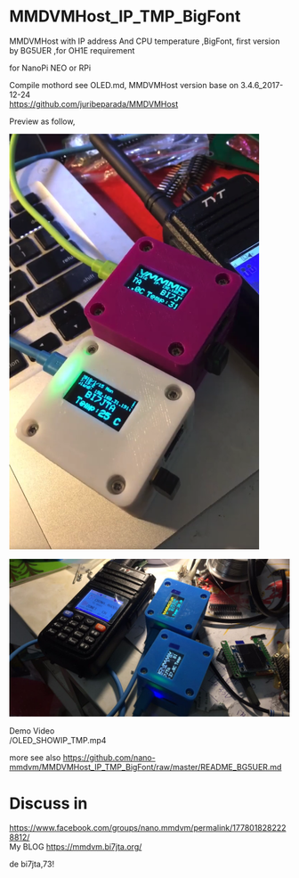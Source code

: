# MMDVMHost_IP_TMP_BigFont  
MMDVMHost with IP address And  CPU temperature ,BigFont, first version by BG5UER ,for OH1E requirement   

for NanoPi NEO or RPi   

Compile mothord see OLED.md, MMDVMHost version base on 3.4.6_2017-12-24  
https://github.com/juribeparada/MMDVMHost  

Preview as follow,   

![Image loading...](/OLED_SHOWIP_TMP.png)       

![Image loading...](/380_and_bluebox.jpeg)      

Demo Video   
/OLED_SHOWIP_TMP.mp4      

more see also https://github.com/nano-mmdvm/MMDVMHost_IP_TMP_BigFont/raw/master/README_BG5UER.md  

# Discuss in  
https://www.facebook.com/groups/nano.mmdvm/permalink/1778018282228812/  
My BLOG https://mmdvm.bi7jta.org/  

de bi7jta,73!  